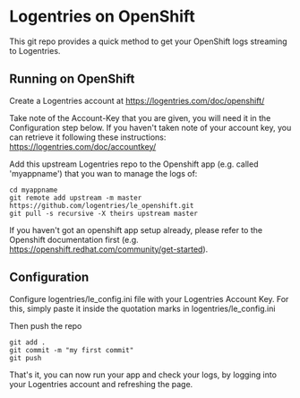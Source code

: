 Logentries on OpenShift
======================

This git repo provides a quick method to get your OpenShift logs streaming to Logentries.

Running on OpenShift
----------------------------

Create a Logentries account at https://logentries.com/doc/openshift/

Take note of the Account-Key that you are given, you will need it in the Configuration step below. If you haven't taken note of your account key, you can retrieve it following these instructions: 
https://logentries.com/doc/accountkey/

Add this upstream Logentries repo to the Openshift app (e.g. called 'myappname') that you wan to manage the logs of: 

	cd myappname
	git remote add upstream -m master https://github.com/logentries/le_openshift.git
	git pull -s recursive -X theirs upstream master

If you haven't got an openshift app setup already, please refer to the Openshift documentation first (e.g. https://openshift.redhat.com/community/get-started).

Configuration
-------------

Configure logentries/le_config.ini file with your Logentries Account Key. For this, simply paste it inside the quotation marks in logentries/le_config.ini

Then push the repo

	git add .
	git commit -m "my first commit"
	git push

That's it, you can now run your app and check your logs, by logging into your Logentries account and refreshing the page.
